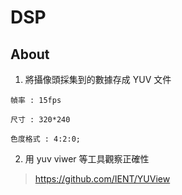 # DSP

## About

1. 將攝像頭採集到的數據存成 YUV 文件

```
幀率 : 15fps

尺寸 : 320*240

色度格式 : 4:2:0;
```
2. 用 yuv viwer 等工具觀察正確性

> https://github.com/IENT/YUView
